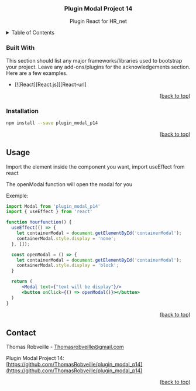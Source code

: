 <br />
<div align="center">
  <h3 align="center">Plugin Modal Project 14</h3>

  <p align="center">
    Plugin React for HR_net
    <br />
  </p>
</div>

<details>
  <summary>Table of Contents</summary>
  <ol>
    <li>
      <a href="#about-the-project">About The Project</a>
      <ul>
        <li><a href="#built-with">Built With</a></li>
      </ul>
    </li>
    <li>
      <a href="#installation">Installation</a>
    </li>
    <li><a href="#usage">Usage</a></li>
    <li><a href="#contact">Contact</a></li>
  </ol>
</details>

### Built With

This section should list any major frameworks/libraries used to bootstrap your project. Leave any add-ons/plugins for the acknowledgements section. Here are a few examples.

* [![React][React.js]][React-url]

<p align="right">(<a href="#readme-top">back to top</a>)</p>

### Installation

```bash
npm install --save plugin_modal_p14
```

<p align="right">(<a href="#readme-top">back to top</a>)</p>

## Usage

Import the element inside the component you want, import useEffect from react 

The openModal function will open the modal for you

Exemple:
```jsx
import Modal from 'plugin_modal_p14'
import { useEffect } from 'react'

function Yourfunction() {
  useEffect(() => {
    let containerModal = document.getElementById('containerModal');
    containerModal.style.display = 'none';
  }, []);

  const openModal = () => {
    let containerModal = document.getElementById('containerModal');
    containerModal.style.display = 'block';
  }

  return (
      <Modal text={"text will be display"}/>
      <button onClick={() => openModal()}></button>
  )
}
```

<p align="right">(<a href="#readme-top">back to top</a>)</p>

## Contact

Thomas Robveille - Thomasrobveille@gmail.com

Plugin Modal Project 14: [https://github.com/ThomasRobveille/plugin_modal_p14](https://github.com/ThomasRobveille/plugin_modal_p14)

<p align="right">(<a href="#readme-top">back to top</a>)</p>